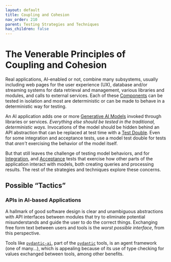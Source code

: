 ```yaml
---
layout: default
title: Coupling and Cohesion
nav_order: 210
parent: Testing Strategies and Techniques
has_children: false
---
```


# The Venerable Principles of Coupling and Cohesion

Real applications, AI-enabled or not, combine many subsystems, usually including web pages for the user experience (UX), database and/or streaming systems for data retrieval and management, various libraries and modules, and calls to external services. Each of these [Components]({{site.baseurl}}/glossary/#component) can be tested in isolation and most are deterministic or can be made to behave in a deterministic way for testing.

An AI application adds one or more [Generative AI Models]({{site.baseurl}}/glossary/#generative-ai-model) invoked through libraries or services. _Everything else should be tested in the traditional, deterministic ways._ Invocations of the model should be hidden behind an API abstraction that can be replaced at test time with a [Test Double]({{site.baseurl}}/glossary/test-double). Even for some integration and acceptance tests, use a model test double for tests that _aren't_ exercising the behavior of the model itself.

But that still leaves the challenge of testing model behaviors, and for [Integration]({{site.baseurl}}/glossary/#integration-test), and [Acceptance]({{site.baseurl}}/glossary/#acceptance-test) tests that exercise how other parts of the application interact with models, both creating queries and processing results. The rest of the strategies and techniques explore these concerns.

## Possible &ldquo;Tactics&rdquo;

### APIs in AI-based Applications

A hallmark of good software design is clear and unambiguous abstractions with API interfaces between modules that try to eliminate potential misunderstands and guide the user to do the correct things. Exchanging free form text between users and tools is the _worst possible interface_, from this perspective.

Tools like [`pydantic-ai`](https://github.com/pydantic/pydantic-ai/), part of the [`pydantic`](https://ai.pydantic.dev) tools, is an agent framework (one of many...), which is appealing because of its use of type checking for values exchanged between tools, among other benefits.
